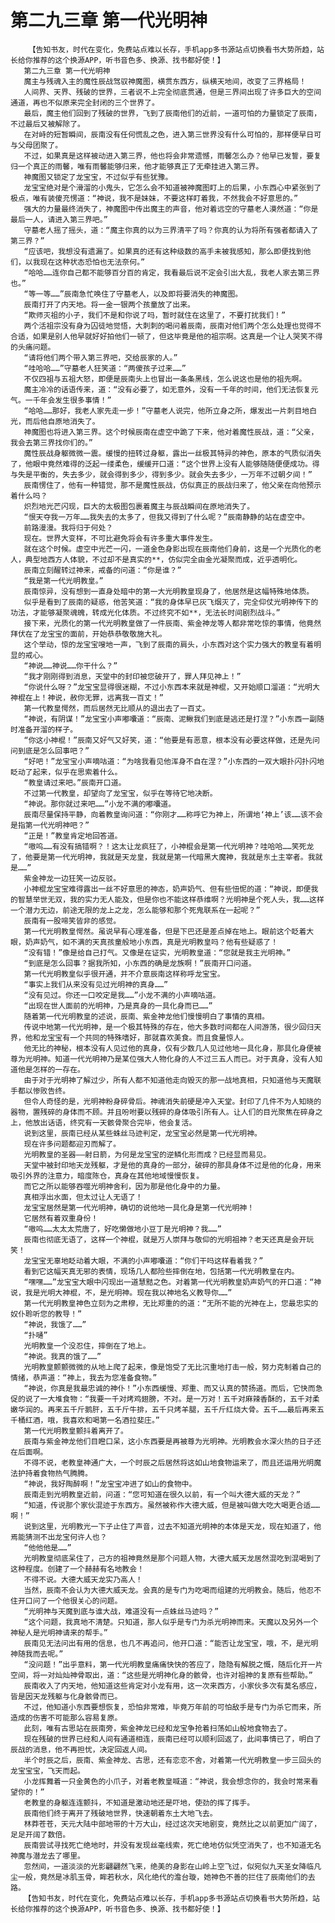 # 第二九三章 第一代光明神
        【告知书友，时代在变化，免费站点难以长存，手机app多书源站点切换看书大势所趋，站长给你推荐的这个换源APP，听书音色多、换源、找书都好使！】
       第二九三章 第一代光明神
       魔主与残魂入主的魔性辰战驾驭神魔图，横贯东西方，纵横天地间，改变了三界格局！
       人间界、天界、残破的世界，三者说不上完全彻底贯通，但是三界间出现了许多巨大的空间通道，再也不似原来完全封闭的三个世界了。
       最后，魔主他们回到了残破的世界，飞到了辰南他们的近前，一道可怕的力量锁定了辰南，不过最后又被解除了。
       在对峙的短暂瞬间，辰南没有任何慌乱之色，进入第三世界没有什么可怕的，那样便早日可与父母团聚了。
       不过，如果真是这样被动进入第三界，他也将会非常遗憾，雨馨怎么办？他早已发誓，要复归一个真正的雨馨，唯有雨馨能够归来，他才能够真正了无牵挂进入第三界。
       神魔图又锁定了龙宝宝，不过似乎有些犹豫。
       龙宝宝绝对是个滑溜的小鬼头，它怎么会不知道被神魔图盯上的后果，小东西心中紧张到了极点，唯有装傻充愣道：“神说，我不是妹妹，不要这样盯着我，不然我会不好意思的。”
       强大的力量最终消失了，神魔图中传出魔主的声音，他对着远空的守墓老人漠然道：“你是最后一人，请进入第三界吧。”
       守墓老人摇了摇头，道：“魔主你真的以为三界清平了吗？你真的认为将所有强者都请入了第三界？”
       “应该吧，我想没有遗漏了。如果真的还有这种级数的高手未被我感知，那么即便找到他们，以我现在这种状态恐怕也无法奈何。”
       “哈哈……连你自己都不能够百分百的肯定，我看最后说不定会引出大乱，我老人家去第三界也。”
       “等一等……”辰南急忙唤住了守墓老人，以及即将要消失的神魔图。
       辰南打开了内天地。将一金一银两个孩童放了出来。
       “欺师灭祖的小子，我们不是和你说了吗，暂时就住在这里了，不要打扰我们！”
       两个活祖宗没有身为囚徒地觉悟，大刺刺的喝问着辰南，辰南对他们两个怎么处理也觉得不合适，如果是别人他早就好好拍他们一顿了，但这毕竟是他的祖宗啊。这真是一个让人哭笑不得的头痛问题。
       “请将他们两个带入第三界吧，交给辰家的人。”
       “哇哈哈……”守墓老人狂笑道：“两傻孩子过来……”
       不仅四祖与五祖大怒，即便是辰南头上也冒出一条条黑线，怎么说这也是他的祖先啊。
       魔主冷冷的话语传来，道：“没有必要了，如无意外，没有一千年的时间，他们无法恢复元气。一千年会发生很多事情！”
       “哈哈……那好，我老人家先走一步！”守墓老人说完，他所立身之所，爆发出一片刺目地白光，而后他自原地消失了。
       神魔图也将进入第三界。这个时候辰南在虚空中跪了下来，他对着魔性辰战，道：“父亲，我会去第三界找你们的。”
       魔性辰战身躯微微一震。缓慢的扭转过身躯，露出一丝极其特异的神色，原本的气质似消失了，他眼中竟然难得的泛起一缕柔色，缓缓开口道：“这个世界上没有人能够随随便便成功。得与失是平衡的，失去多少，就会得到多少，得到多少。就会失去多少，一万年不过朝夕间！”
       辰南愣住了，他有一种错觉，那不是魔性辰战，仿似真正的辰战归来了，他父亲在向他预示着什么吗？
       炽烈地光芒闪现，巨大的太极图包裹着魔主与辰战瞬间在原地消失了。
       “恨天夺我一万年……我失去的太多了，但我又得到了什么呢？”辰南静静的站在虚空中。
       前路漫漫。我将归于何处？
       现在。世界大变样，不可比避免将会有许多重大事件发生。
       就在这个时候。虚空中光芒一闪，一道金色身影出现在辰南他们身前，这是一个光质化的老人，典型地西方人体貌，不过却不是真实的**，仿似完全由金光凝聚而成，近乎透明化。
       辰南立刻醒转过神来，戒备的问道：“你是谁？”
       “我是第一代光明教皇。”
       辰南惊异，没有想到一直身处暗中的第一大光明教皇现身了，他居然是这幅特殊地体质。
       似乎是看到了辰南的疑惑，他苦笑道：“我的身体早已灰飞烟灭了，完全仰仗光明神传下的功法，才能够凝聚魂魄，转成光化体质。不过终究不如**，无法长时间剧烈战斗。”
       接下来，光质化的第一代光明教皇做了一件辰南、紫金神龙等人都非常吃惊的事情，他竟然拜伏在了龙宝宝的面前，开始恭恭敬敬施大礼。
       这个举动，惊的龙宝宝嗖地一声，飞到了辰南的肩头，小东西对这个实力强大的教皇有着明显的戒心。
       “神说……神说……你干什么？”
       “我才刚刚得到消息，天堂中的封印被您破开了，罪人拜见神上！”
       “你说什么呀？”龙宝宝显得很迷糊，不过小东西本来就是神棍，又开始顺口溜道：“光明大神棍在上！神说，赦你无罪，远离我一百丈！”
       第一代教皇愕然，而后居然无比顺从的退出去了一百丈。
       “神说，有阴谋！”龙宝宝小声嘟囔道：“辰南、泥鳅我们到底是逃还是打涅？”小东西一副随时准备开溜的样子。
       “你这小神棍！”辰南又好气又好笑，道：“他要是有恶意，根本没有必要这样做，还是先问问到底是怎么回事吧？”
       “好吧！”龙宝宝小声嘀咕道：“为啥我看见他浑身不自在涅？”小东西的一双大眼扑闪扑闪地眨动了起来，似乎在思索着什么。
       “教皇请过来吧。”辰南开口道。
       不过第一代教皇，却望向了龙宝宝，似乎在等待它地决断。
       “神说。那你就过来吧……”小龙不满的嘟囔道。
       辰南尽量保持平静，向着教皇询问道：“你刚才……称呼它为神上，所谓地‘神上’该……该不会是指第一代光明神吧？”
       “正是！”教皇肯定地回答道。
       “嗷呜……有没有搞错啊？！这太让龙疯狂了，小神棍会是第一代光明神？哇哈哈……笑死龙了，他要是第一代光明神，我就是天龙皇，我就是第一代暗黑大魔神，我就是东土主宰者。我就是……”
       紫金神龙一边狂笑一边反驳。
       小神棍龙宝宝难得露出一丝不好意思的神态，奶声奶气、但有些忸怩的道：“神说，即便我的智慧举世无双，我的实力无人能及，但是你也不能这样恭维啊？光明神是个死人头，我……这样一个潜力无边，前途无限的龙上之龙，怎么能够和那个死鬼联系在一起呢？”
       辰南有一股啼笑皆非的感觉。
       第一代光明教皇愕然。虽说早有心理准备，但是下巴还是差点掉在地上。眼前这个眨着大眼，奶声奶气，如不满的天真孩童般地小东西，真是光明教皇吗？他有些疑惑了！
       “没有错！”像是给自己打气。又像是在证实，光明教皇道：“您就是我主光明神。”
       “到底是怎么回事？据我所知，小东西的确是龙族啊！”辰南开口问道。
       第一代光明教皇似乎很开通，并不介意辰南这样称呼龙宝宝。
       “事实上我们从来没有见过光明神的真身……”
       “没有见过。你还一口咬定是我……”小龙不满的小声嘀咕道。
       “出现在世人面前的光明神，乃是真身的一具化身而已……”
       随着第一代光明教皇的述说，辰南、紫金神龙他们慢慢明白了事情的真相。
       传说中地第一代光明神，是一个极其特殊的存在，他大多数时间都在人间游荡，很少回归天界，他和龙宝宝有一个共同的特殊嗜好，那就喜欢美食。而且食量惊人。
       他无比的神秘，根本没有人见过他的真身，仅有少数几人见过他地一具化身，那具化身便被尊为光明神。知道一代光明神乃是某位强大人物化身的人不过三五人而已。对于真身，没有人知道他是怎样的一存在。
       由于对于光明神了解过少，所有人都不知道他走向毁灭的那一战地真相，只知道他与天魔联手都以惨败告终。
       但令人奇怪的是，光明神粉身碎骨后。神魂消失前硬是冲入天堂。封印了几件不为人知晓的器物，置残碎的身体而不顾。并且吩咐要以残碎的身体吸引所有人。让人们的目光聚焦在碎身之上，他放出话语，终究有一天骸骨聚合完毕，他会复活。
       说到这里，辰南已经从某些蛛丝马迹判定，龙宝宝必然是第一代光明神。
       现在许多问题都迎刃而解了。
       光明教皇的圣器——射日箭，为何是龙宝宝的逆鳞化形而成？已经显而易见。
       天堂中被封印地天龙残躯，才是他的真身的一部分，破碎的那具身体不过是他的化身，用来吸引外界的注意力，暗度陈仓，真身在其他地域慢慢恢复。
       而它之所以能够吞噬光明神舍利，因为那是他化身中的力量。
       真相浮出水面，但太过让人无语了！
       龙宝宝居然是第一代光明神，确切的说他地一具化身是第一代光明神！
       它居然有着双重身份！
       “嗷呜……太太太荒唐了，好吃懒做地小豆丁是光明神？我……”
       辰南也彻底无语了，这样一个神棍，就是万人崇拜与敬仰的光明祖神？老天还真是会开玩笑！
       龙宝宝无辜地眨动着大眼，不满的小声嘟囔道：“你们干吗这样看着我？”
       看到它这幅天真无邪的表情，现场几人都险些摔倒在地，包括第一代光明教皇在内。
       “嘿嘿……”龙宝宝大眼中闪现出一道慧黠之色。对着第一代光明教皇奶声奶气的开口道：“神说，我是光明大神棍，不，是光明神。现在我以神地名义教导你……”
       第一代光明教皇神色立刻为之肃穆，无比郑重的的道：“无所不能的光神在上，您最忠实的奴仆聆听您的教导！”
       “神说，我饿了……”
       “扑嗵”
       光明教皇一个没忍住，摔倒在了地上。
       “神说。我真的饿了……”
       光明教皇颤颤微微的从地上爬了起来，像是饱受了无比沉重地打击一般，努力克制着自己的情绪，恭声道：“神上，我去为您准备食物。”
       “神说，你真是我最忠诚的神仆！”小东西缓慢、郑重、而又认真的赞扬道。而后，它快而急促的说了一大堆食物：“我要一千对烤鸡翅膀，不对。是一万对！五千对麻辣香酥的，五千对柔嫩华润的。再来五千斤鹅肝，五千斤牛排，五千只烤羊腿，五千斤红烧大骨。五千……最后再来五千桶红酒，哦，我喜欢和喝第一名酒拉斐庄。”
       第一代光明教皇颤抖着离开了。
       辰南与紫金神龙他们目瞪口呆，这小东西要是再被尊为光明神。光明教会水深火热的日子还在后面啊。
       不得不说，老教皇神通广大，一个时辰之后居然将这如山地食物运来了，而且还运用光明魔法护持着食物热气腾腾。
       “神说，我好陶醉啊！”龙宝宝冲进了如山的食物中。
       辰南走到光明教皇近前，问道：“您可知道在很久以前，有一个叫大德大威的天龙？”
       “知道，传说那个家伙混迹于东西方。虽然被称作大德大威，但是被叫做大吃大喝更合适……啊！”
       说到这里，光明教光一下子止住了声音，过去不知道光明神的本体是天龙，现在知道了，他焉能猜测不出龙宝何许人也？
       “他他他是……”
       光明教皇彻底呆住了，己方的祖神竟然是那个问题人物，大德大威天龙居然混吃到混喝到了这种程度。创建了一个赫赫有名地教会！
       不得不说。大德大威天龙实乃高人！
       当然，辰南不会认为大德大威天龙。会真的是专门为吃喝而组建的光明教会。随后，他忍不住开口问了一个他很关心的问题。
       “光明神与天魔到底与谁大战，难道没有一点蛛丝马迹吗？”
       “这个问题，我真地不清楚。只知道，那人似乎是专门为杀光明神而来。天魔以及另外一个神秘人是光明神请来的帮手。”
       辰南见无法问出有用的信息，也几不再追问，他开口道：“能否让龙宝宝，哦，不，是光明神随我而去呢。”
       “没问题！”出乎意料，第一代光明教皇痛痛快快的答应了，隐隐有解脱之慨，随后化开一片空间，将一对灿灿神骨取出，道：“这些是光明神化身的骸骨，也许对祖神的复原有些帮助。”
       辰南收入了内天地，他知道这些肯定对小龙有用，这一次来西方，小家伙多次有莫名感应，皆是因天龙残躯与化身骸骨而已。
       不过，他知道小东西要想恢复，恐怕非常难，毕竟万年前的可怕敌手是专门为杀它而来，所造成的伤害不可能那么容易复原。
       此刻，唯有古思站在辰南旁，紫金神龙已经和龙宝争抢着扫荡如山般地食物去了。
       现在残破的世界已经和人间有通道相连，辰南已经可以顺利回返了，此间事情已了，明白了辰战的消息，他不再担忧，决定回返人间。
       半个时辰之后，辰南、紫金神龙、古思，还有恋恋不舍，对着第一代光明教皇一步三回头的龙宝宝宝，飞天而起。
       小龙挥舞着一只金黄色的小爪子，对着老教皇喊道：“神说，我会想念你的，我会时常来看望你的！”
       老教皇的身躯连连颤抖，不知道是激动地还是吓地，使劲的挥了挥手。
       辰南他们终于离开了残破地世界，快速朝着东土大地飞去。
       林莽苍苍，天元大陆中部地带的十万大山，经过这次天地剧变，竟然比之以前更加广阔了，足足开阔了数倍。
       辰南尝试寻找死亡绝地时，并没有发现丝毫线索，死亡绝地仿似凭空消失了，也不知道无名神魔与潜龙去了哪里。
       忽然间，一道淡淡的光影翩翩然飞来，绝美的身影在山岭上空飞过，似宛似九天圣女降临凡尘一般，竟然是冰肌玉骨，眸若秋水，风化绝代的澹台璇，她神色不善的拦住了辰南他们的去路。
       【告知书友，时代在变化，免费站点难以长存，手机app多书源站点切换看书大势所趋，站长给你推荐的这个换源APP，听书音色多、换源、找书都好使！】